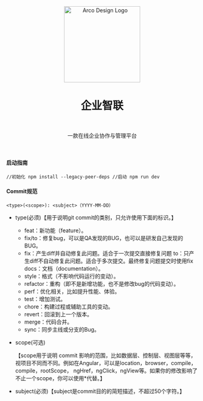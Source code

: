 <div align="center">
  <img alt="Arco Design Logo" width="200" src="http://localhost:8081/image/biz-link-logo.svg"/>

<br />

  <h1>企业智联</h1>

<br />

一款在线企业协作与管理平台

<br />

</div>

#### 启动指南

```vue
//初始化 npm install --legacy-peer-deps //启动 npm run dev
```

#### Commit规范

```
<type>(<scope>): <subject>（YYYY-MM-DD）
```

- type(必须)【用于说明git commit的类别，只允许使用下面的标识。】

  - feat：新功能（feature）。
  - fix/to：修复bug，可以是QA发现的BUG，也可以是研发自己发现的BUG。
  - fix：产生diff并自动修复此问题。适合于一次提交直接修复问题
    to：只产生diff不自动修复此问题。适合于多次提交。最终修复问题提交时使用fix
    docs：文档（documentation）。
  - style：格式（不影响代码运行的变动）。
  - refactor：重构（即不是新增功能，也不是修改bug的代码变动）。
  - perf：优化相关，比如提升性能、体验。
  - test：增加测试。
  - chore：构建过程或辅助工具的变动。
  - revert：回滚到上一个版本。
  - merge：代码合并。
  - sync：同步主线或分支的Bug。

- scope(可选)

  【scope用于说明 commit 影响的范围，比如数据层、控制层、视图层等等，视项目不同而不同。例如在Angular，可以是location，browser，compile，compile，rootScope， ngHref，ngClick，ngView等。如果你的修改影响了不止一个scope，你可以使用\*代替。】

- subject(必须)【subject是commit目的的简短描述，不超过50个字符。】
